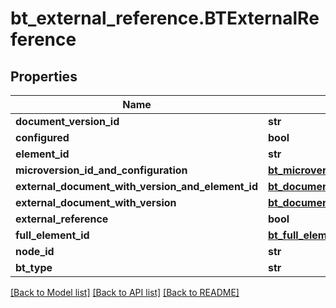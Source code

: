 # bt_external_reference.BTExternalReference

## Properties
Name | Type | Description | Notes
------------ | ------------- | ------------- | -------------
**document_version_id** | **str** |  | [optional] 
**configured** | **bool** |  | [optional] 
**element_id** | **str** |  | [optional] 
**microversion_id_and_configuration** | [**bt_microversion_id_and_configuration.BTMicroversionIdAndConfiguration**](BTMicroversionIdAndConfiguration.md) |  | [optional] 
**external_document_with_version_and_element_id** | [**bt_document_with_version_and_element_id.BTDocumentWithVersionAndElementId**](BTDocumentWithVersionAndElementId.md) |  | [optional] 
**external_document_with_version** | [**bt_document_with_version_id.BTDocumentWithVersionId**](BTDocumentWithVersionId.md) |  | [optional] 
**external_reference** | **bool** |  | [optional] 
**full_element_id** | [**bt_full_element_id.BTFullElementId**](BTFullElementId.md) |  | [optional] 
**node_id** | **str** |  | [optional] 
**bt_type** | **str** |  | [optional] 

[[Back to Model list]](../README.md#documentation-for-models) [[Back to API list]](../README.md#documentation-for-api-endpoints) [[Back to README]](../README.md)



